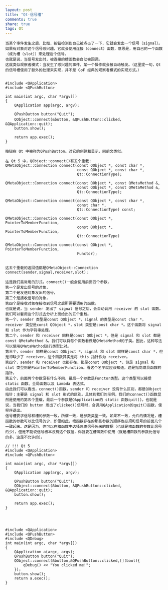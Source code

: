 ```yaml
---
layout: post
title: "Qt-信号槽" 
comments: true
share: true
tags: Qt
---
```



	当某个事件发生之后，比如，按钮检测到自己被点击了一下，它就会发出一个信号（signal）。
	如果有对象对这个信号感兴趣，它就会使用连接（connect）函数，意思是，用自己的一个函数（成为槽（slot））来处理这个信号。
	也就是说，当信号发出时，被连接的槽函数会自动被回调。
	这就类似观察者模式：当发生了感兴趣的事件，某一个操作就会被自动触发。（这里提一句，Qt 的信号槽使用了额外的处理来实现，并不是 GoF 经典的观察者模式的实现方式。）
	
	
	#include <QApplication>
	#include <QPushButton>
	 
	int main(int argc, char *argv[])
	{
	    QApplication app(argc, argv);
	 
	    QPushButton button("Quit");
	    QObject::connect(&button, &QPushButton::clicked，&QApplication::quit);
	    button.show();
	 
	    return app.exec();
	}
	
	按钮在 Qt 中被称为QPushButton。对它的创建和显示，同前文类似。
	
	在 Qt 5 中，QObject::connect()有五个重载：
	QMetaObject::Connection connect(const QObject *, const char *,
	                                const QObject *, const char *,
	                                Qt::ConnectionType);
	 
	QMetaObject::Connection connect(const QObject *, const QMetaMethod &,
	                                const QObject *, const QMetaMethod &,
	                                Qt::ConnectionType);
	 
	QMetaObject::Connection connect(const QObject *, const char *,
	                                const char *,
	                                Qt::ConnectionType) const;
	 
	QMetaObject::Connection connect(const QObject *, PointerToMemberFunction,
	                                const QObject *, PointerToMemberFunction,
	                                Qt::ConnectionType)
	 
	QMetaObject::Connection connect(const QObject *, PointerToMemberFunction,
	                                Functor);
	
	
	这五个重载的返回值都是QMetaObject::Connection
	connect(sender,signal,receiver,slot);
	
	这是我们最常用的形式。connect()一般会使用前面四个参数，
	第一个是发出信号的对象，
	第二个是发送对象发出的信号，
	第三个是接收信号的对象，
	第四个是接收对象在接收到信号之后所需要调用的函数。
	也就是说，当 sender 发出了 signal 信号之后，会自动调用 receiver 的 slot 函数。
	我们可以套用这个形式去分析上面给出的五个重载。
	第一个，sender 类型是const QObject *，signal 的类型是const char *，receiver 类型是const QObject *，slot 类型是const char *。这个函数将 signal 和 slot 作为字符串处理。
	第二个，sender 和 receiver 同样是const QObject *，但是 signal 和 slot 都是const QMetaMethod &。我们可以将每个函数看做是QMetaMethod的子类。因此，这种写法可以使用QMetaMethod进行类型比对。
	第三个，sender 同样是const QObject *，signal 和 slot 同样是const char *，但是却缺少了 receiver。这个函数其实是将 this 指针作为 receiver。
	第四个，sender 和 receiver 也都存在，都是const QObject *，但是 signal 和 slot 类型则是PointerToMemberFunction。看这个名字就应该知道，这是指向成员函数的指针。
	第五个，前面两个参数没有什么不同，最后一个参数是Functor类型。这个类型可以接受 static 函数、全局函数以及 Lambda 表达式。
	由此我们可以看出，connect()函数，sender 和 receiver 没有什么区别，都是QObject指针；主要是 signal 和 slot 形式的区别。具体到我们的示例，我们的connect()函数显然是使用的第五个重载，最后一个参数是QApplication的 static 函数quit()。也就是说，当我们的 button 发出了clicked()信号时，会调用QApplication的quit()函数，使程序退出。
	信号槽要求信号和槽的参数一致，所谓一致，是参数类型一致。如果不一致，允许的情况是，槽函数的参数可以比信号的少，即便如此，槽函数存在的那些参数的顺序也必须和信号的前面几个一致起来。这是因为，你可以在槽函数中选择忽略信号传来的数据（也就是槽函数的参数比信号的少），但是不能说信号根本没有这个数据，你就要在槽函数中使用（就是槽函数的参数比信号的多，这是不允许的）。
	
	// !!! Qt 5
	#include <QApplication>
	#include <QPushButton>
	
	int main(int argc, char *argv[])
	{
	    QApplication app(argc, argv);
	
	    QPushButton button("Quit");
	    QObject::connect(&button, &QPushButton::clicked, &QApplication::quit);
	    button.show();
	
	    return app.exec();
	}
	
	
	
	
	#include <QApplication>
	#include <QPushButton>
	#include <QDebug>
	int main(int argc, char *argv[])
	{
	    QApplication a(argc, argv);
	    QPushButton button("Quit");
	    QObject::connect(&button,&QPushButton::clicked,[](bool){
	        qDebug() << "You clicked me!";
	    });
	    button.show();
	    return a.exec();
	}
	
	
	
	











